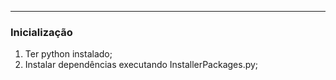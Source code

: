 ---

### Inicialização

1. Ter python instalado;
2. Instalar dependências executando InstallerPackages.py;
